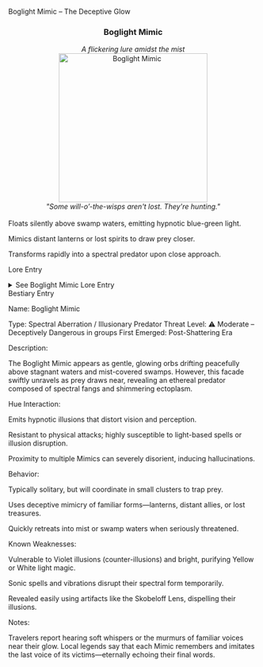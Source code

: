 
Boglight Mimic – The Deceptive Glow

<div align="center">
  <h3>Boglight Mimic</h3>
  <i>A flickering lure amidst the mist</i></br>
  <img src="../../assets/monsters/boglight-mimic.png" alt="Boglight Mimic" width="300">
  </br><i>"Some will-o’-the-wisps aren't lost. They're hunting."</i></br></br>
</div>Floats silently above swamp waters, emitting hypnotic blue-green light.

Mimics distant lanterns or lost spirits to draw prey closer.

Transforms rapidly into a spectral predator upon close approach.


Lore Entry

<details><summary>See Boglight Mimic Lore Entry</summary>Lore Entry: Fragment from "Lights in the Mist," a weathered scroll by Viridian Alchemist

> "They dance where no one should wander—ghostly fires hanging in the mist. Most believe them mere wisps, tragic souls lost in the bog. But the truth is far more sinister."



> "I once tracked one, seeking a rare moss illuminated by its glow. The closer I drew, the heavier my limbs became, my thoughts clouded with whispers that sounded like voices I once knew. Then it revealed its face—not a flame, but a spectral maw grinning with hunger. I escaped by chance alone, stumbling through fog that felt alive."



> "These mimic-lights are neither flame nor spirit. They are something born of the swamp’s hunger and illusion, feeding not on flesh, but on hope. The bog remembers every lost soul, and the Mimics are its bait."



> "If you follow the glow, be prepared: for what seems brightest in darkness might merely be the deepest lie."



> — Viridian Alchemist, Journal of Lost Lights



</details>Bestiary Entry

Name:	Boglight Mimic

Type:	Spectral Aberration / Illusionary Predator
Threat Level:	⚠️ Moderate – Deceptively Dangerous in groups
First Emerged:	Post-Shattering Era


Description:

The Boglight Mimic appears as gentle, glowing orbs drifting peacefully above stagnant waters and mist-covered swamps. However, this facade swiftly unravels as prey draws near, revealing an ethereal predator composed of spectral fangs and shimmering ectoplasm.

Hue Interaction:

Emits hypnotic illusions that distort vision and perception.

Resistant to physical attacks; highly susceptible to light-based spells or illusion disruption.

Proximity to multiple Mimics can severely disorient, inducing hallucinations.


Behavior:

Typically solitary, but will coordinate in small clusters to trap prey.

Uses deceptive mimicry of familiar forms—lanterns, distant allies, or lost treasures.

Quickly retreats into mist or swamp waters when seriously threatened.


Known Weaknesses:

Vulnerable to Violet illusions (counter-illusions) and bright, purifying Yellow or White light magic.

Sonic spells and vibrations disrupt their spectral form temporarily.

Revealed easily using artifacts like the Skobeloff Lens, dispelling their illusions.


Notes:

Travelers report hearing soft whispers or the murmurs of familiar voices near their glow. Local legends say that each Mimic remembers and imitates the last voice of its victims—eternally echoing their final words.



